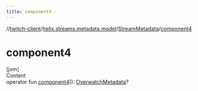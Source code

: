 ```yaml
---
title: component4 -
---
```

//[twitch-client](../../index.md)/[helix.streams.metadata.model](../index.md)/[StreamMetadata](index.md)/[component4](component4.md)



# component4  
[jvm]  
Content  
operator fun [component4](component4.md)(): [OverwatchMetadata](../../helix.streams.metadata.model.overwatch/-overwatch-metadata/index.md)?  



